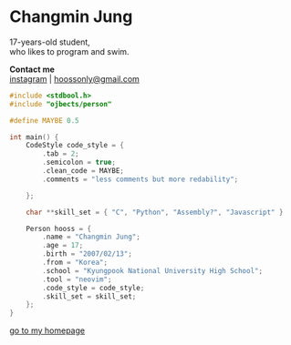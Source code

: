 # Changmin Jung
17-years-old student,<br>
who likes to program and swim.

**Contact me**<br>
[instagram](https://instagram.com/hooss_only) | hoossonly@gmail.com

```c
#include <stdbool.h>
#include "ojbects/person"

#define MAYBE 0.5

int main() {
	CodeStyle code_style = {
		.tab = 2;
		.semicolon = true;
		.clean_code = MAYBE;
		.comments = "less comments but more redability";

	};

    char **skill_set = { "C", "Python", "Assembly?", "Javascript" }

	Person hooss = {
		.name = "Changmin Jung";
		.age = 17;
		.birth = "2007/02/13";
		.from = "Korea";
		.school = "Kyungpook National University High School";
		.tool = "neovim";
		.code_style = code_style;
        .skill_set = skill_set;
	};
}
```

[go to my homepage](https://hooss-only.github.io/hooss-only/)
